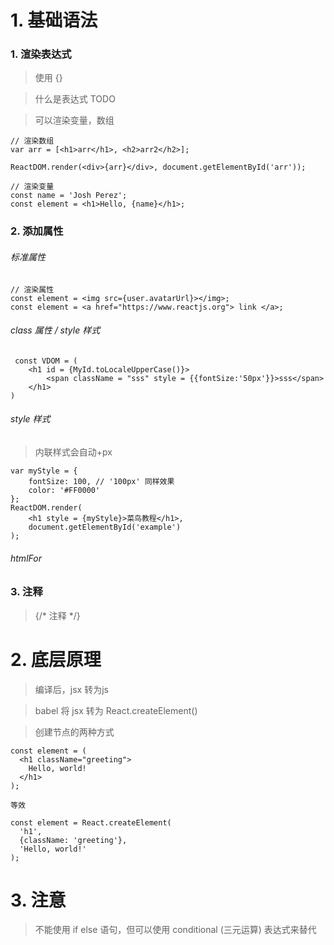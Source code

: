 <!--
 * @LastEditors: wudan01
 * @description: 文件描述
-->

# 1. 基础语法
### 1. 渲染表达式
> 使用 {} 

> 什么是表达式 TODO 

> 可以渲染变量，数组

```
// 渲染数组
var arr = [<h1>arr</h1>, <h2>arr2</h2>];

ReactDOM.render(<div>{arr}</div>, document.getElementById('arr'));

// 渲染变量
const name = 'Josh Perez';
const element = <h1>Hello, {name}</h1>;
```

### 2. 添加属性
###### 标准属性
```
// 渲染属性
const element = <img src={user.avatarUrl}></img>;
const element = <a href="https://www.reactjs.org"> link </a>;
```
###### class 属性 / style 样式
```
 const VDOM = (
    <h1 id = {MyId.toLocaleUpperCase()}>
        <span className = "sss" style = {{fontSize:'50px'}}>sss</span>
    </h1>
)
```
###### style 样式
> 内联样式会自动+px
```
var myStyle = {
    fontSize: 100, // '100px' 同样效果
    color: '#FF0000'
};
ReactDOM.render(
    <h1 style = {myStyle}>菜鸟教程</h1>,
    document.getElementById('example')
);
```

###### htmlFor



### 3. 注释
> {/* 注释 */}


# 2. 底层原理
> 编译后，jsx 转为js

> babel 将 jsx 转为 React.createElement()

> 创建节点的两种方式
```
const element = (
  <h1 className="greeting">
    Hello, world!
  </h1>
);

等效

const element = React.createElement(
  'h1',
  {className: 'greeting'},
  'Hello, world!'
);
```


# 3. 注意
>  不能使用 if else 语句，但可以使用 conditional (三元运算) 表达式来替代

